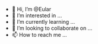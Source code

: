- 👋 Hi, I’m @Eular
- 👀 I’m interested in ...
- 🌱 I’m currently learning ...
- 💞️ I’m looking to collaborate on ...
- 📫 How to reach me ...

<!---
Eular/Eular is a ✨ special ✨ repository because its `README.md` (this file) appears on your GitHub profile.
You can click the Preview link to take a look at your changes.
--->
